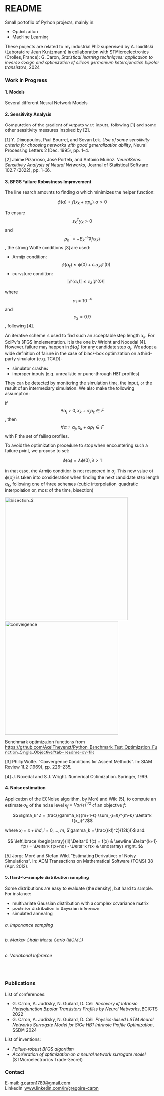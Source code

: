 # README

Small portoflio of Python projects, mainly in:
- Optimization
- Machine Learning

These projects are related to my industrial PhD supervised by A. Iouditski (Laboratoire Jean Kuntzmann) in collaboration with STMicroelectronics (Crolles, France):
G. Caron, *Statistical learning techniques: application to inverse design and optimization of silicon germanium heterojunction bipolar transistors*, 2024

### Work in Progress

#### 1. Models
Several different Neural Network Models

#### 2. Sensitivity Analysis
Computation of the gradient of outputs w.r.t. inputs, following [1] and some other sensitivity measures inspired by [2].

[1] Y. Dimopoulos, Paul Bourret, and Sovan Lek. *Use of some sensitivity criteria for choosing networks with good generalization ability*, Neural Processing Letters 2 (Dec. 1995), pp. 1–4.

[2] Jaime Pizarroso, José Portela, and Antonio Muñoz. *NeuralSens: Sensitivity Analysis of Neural Networks*, Journal of Statistical Software 102.7 (2022), pp. 1–36.

#### 3. BFGS Failure Robustness Improvement
The line search  amounts to finding α which minimizes the helper function:

$$\phi(\alpha) = f(x_k + \alpha p_k), \alpha > 0$$

To ensure $$s_k^T y_k > 0$$ and $$p_k^T = - B_k^{-1} \nabla f(x_k)$$, the strong Wolfe conditions [3] are used:
- Armijo condition: $$\phi(\alpha_k) \leq \phi(0) + c_1 \alpha_k \phi'(0)$$
- curvature condition: $$\left| \phi'(\alpha_k) \right| \leq c_2 \left| \phi'(0) \right| $$

where $$c_1 = 10^{-4}$$ and $$c_2 = 0.9$$, following [4].

An iterative scheme is used to find such an acceptable step length $\alpha_k$. For SciPy's BFGS implementation, it is the one by Wright and Nocedal [4].
However, failure may happen in $\phi(\alpha_j)$ for any candidate step $\alpha_j$. We adopt a wide definition of failure in the case of black-box optimization on a third-party simulator (e.g. TCAD):
- simulator crashes
- improper inputs (e.g. unrealistic or punchthrough HBT profiles)

They can be detected by monitoring the simulation time, the input, or the result of an intermediary simulation. We also make the following assumption:

If $$\exists \alpha_j > 0, x_k + \alpha_j p_k \in F$$, then $$\forall \alpha > \alpha_j, x_k + \alpha p_k \in F$$
with F the set of failing profiles.

To avoid the optimization procedure to stop when encountering such a failure point, we propose to set:

$$\phi(\alpha_j) = \lambda \phi(0), \lambda > 1$$

In that case, the Armijo condition is not respected in $\alpha_j$. This new value of $\phi(\alpha_j)$ is taken into consideration when finding the next candidate step length $\alpha_k$, following one of three schemes (cubic interpolation, quadratic interpolation or, most of the time, bisection).

<img width="400" alt="bisection_2" src="https://github.com/user-attachments/assets/0ed74f86-b5c8-4bcb-a6a9-bcf9cce2c886"> &emsp; &emsp;
<img width="370" alt="convergence" src="https://github.com/user-attachments/assets/0adb91cc-ddef-4b41-b932-f34d4c42f854">

Benchmark optimization functions from https://github.com/AxelThevenot/Python_Benchmark_Test_Optimization_Function_Single_Objective?tab=readme-ov-file

[3] Philip Wolfe. “Convergence Conditions for Ascent Methods”. In: SIAM Review 11.2 (1969), pp. 226–235.

[4] J. Nocedal and S.J. Wright. Numerical Optimization. Springer, 1999.

#### 4. Noise estimation

Application of the ECNoise algorithm, by Moré and Wild [5], to compute an estimate $\sigma_k$ of the noise level $\epsilon_f = Var(\epsilon)^{1/2}$ of an objective $f$:

$$\sigma_k^2 = \frac{\gamma_k}{m+1-k} \sum_{i=0}^{m-k} \Delta^k f(x_i)^2$$

where $x_i = x + ihd, i=0, ..., m$, $\gamma_k = \frac{(k!)^2}{(2k)!}$ and:

$$
\left\lbrace
\begin{array}{ll}
\Delta^0 f(x) = f(x) & \newline
\Delta^{k+1} f(x) = \Delta^k f(x+hd) - \Delta^k f(x) &
\end{array}
\right.
$$

[5] Jorge Moré and Stefan Wild. “Estimating Derivatives of Noisy Simulations”. In: ACM Transactions on Mathematical Software (TOMS) 38 (Apr. 2012).

#### 5. Hard-to-sample distribution sampling

Some distributions are easy to evaluate (the density), but hard to sample. For instance:
- multivariate Gaussian distribution with a complex covariance matrix
- posterior distribution in Bayesian inference
- simulated annealing

###### a. Importance sampling

###### b. Markov Chain Monte Carlo (MCMC)

###### c. Variational Inference

<br>

### Publications

List of conferences:
- G. Caron, A. Juditsky, N. Guitard, D. Céli, *Recovery of Intrinsic Heterojunction Bipolar Transistors Profiles by Neural Networks*, BCICTS 2022
- G. Caron, A. Juditsky, N. Guitard, D. Céli, *Physics-based LSTM Neural Networks Surrogate Model for SiGe HBT Intrinsic Profile Optimization*, SSDM 2024

List of inventions:
- *Failure-robust BFGS algorithm*
- *Acceleration of optimization on a neural network surrogate model* (STMicroelectronics Trade-Secret)

### Contact
E-mail: g.caron1789@gmail.com  
LinkedIn: www.linkedin.com/in/gregoire-caron


